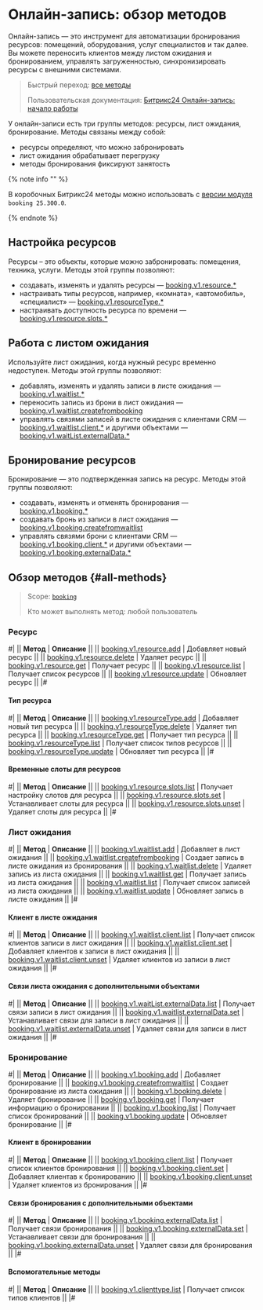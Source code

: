 # Онлайн-запись: обзор методов

Онлайн-запись — это инструмент для автоматизации бронирования ресурсов: помещений, оборудования, услуг специалистов и так далее. Вы можете переносить клиентов между листом ожидания и бронированием, управлять загруженностью, синхронизировать ресурсы с внешними системами.

> Быстрый переход: [все методы](#all-methods) 
> 
> Пользовательская документация: [Битрикс24 Онлайн-запись: начало работы](https://helpdesk.bitrix24.ru/open/23712054/)

У онлайн-записи есть три группы методов: ресурсы, лист ожидания, бронирование. Методы связаны между собой:

- ресурсы определяют, что можно забронировать
- лист ожидания обрабатывает перегрузку
- методы бронирования фиксируют занятость

{% note info "" %}

В коробочных Битрикс24 методы можно использовать с [версии модуля](../../settings/cloud-and-on-premise/on-premise/versions.md) `booking 25.300.0`.

{% endnote %}

## Настройка ресурсов

Ресурсы – это объекты, которые можно забронировать: помещения, техника, услуги. Методы этой группы позволяют:

- создавать, изменять и удалять ресурсы — [booking.v1.resource.*](./resource/index.md)
- настраивать типы ресурсов, например, «комната», «автомобиль», «специалист» — [booking.v1.resourceType.*](./resource/resource-type/index.md)
- настраивать доступность ресурса по времени — [booking.v1.resource.slots.*](./resource/slots/index.md)

## Работа с листом ожидания

Используйте лист ожидания, когда нужный ресурс временно недоступен. Методы этой группы позволяют:

- добавлять, изменять и удалять записи  в листе ожидания — [booking.v1.waitlist.*](./waitlist/index.md)
- переносить запись из брони в лист ожидания — [booking.v1.waitlist.createfrombooking](./waitlist/booking-v1-waitlist-createfrombooking.md)
- управлять связями записей в листе ожидания с клиентами CRM — [booking.v1.waitlist.client.*](./waitlist/client/index.md) и другими объектами — [booking.v1.waitList.externalData.*](./waitlist/external-data/index.md)

## Бронирование ресурсов

Бронирование — это подтвержденная запись на ресурс. Методы этой группы позволяют:

- создавать, изменять и отменять бронирования — [booking.v1.booking.*](./booking/index.md)
- создавать бронь из записи в лист ожидания — [booking.v1.booking.createfromwaitlist](./booking/booking-v1-booking-createfromwaitlist.md)
- управлять связями брони с клиентами CRM — [booking.v1.booking.client.*](./booking/client/index.md) и другими объектами — [booking.v1.booking.externalData.*](./booking/external-data/index.md)

## Обзор методов {#all-methods}

> Scope: [`booking`](../scopes/permissions.md)
>
> Кто может выполнять метод: любой пользователь

### Ресурс

#|
|| **Метод** | **Описание** ||
|| [booking.v1.resource.add](./resource/booking-v1-resource-add.md) | Добавляет новый ресурс ||
|| [booking.v1.resource.delete](./resource/booking-v1-resource-delete.md) | Удаляет ресурс ||
|| [booking.v1.resource.get](./resource/booking-v1-resource-get.md) | Получает ресурс ||
|| [booking.v1.resource.list](./resource/booking-v1-resource-list.md) | Получает список ресурсов ||
|| [booking.v1.resource.update](./resource/booking-v1-resource-update.md) | Обновляет ресурс ||
|#

#### Тип ресурса

#|
|| **Метод** | **Описание** ||
|| [booking.v1.resourceType.add](./resource/resource-type/booking-v1-resourcetype-add.md) | Добавляет новый тип ресурса ||
|| [booking.v1.resourceType.delete](./resource/resource-type/booking-v1-resourcetype-delete.md) | Удаляет тип ресурса ||
|| [booking.v1.resourceType.get](./resource/resource-type/booking-v1-resourcetype-get.md) | Получает тип ресурса ||
|| [booking.v1.resourceType.list](./resource/resource-type/booking-v1-resourcetype-list.md) | Получает список типов ресурсов ||
|| [booking.v1.resourceType.update](./resource/resource-type/booking-v1-resourcetype-update.md) | Обновляет тип ресурса ||
|#

#### Временные слоты для ресурсов

#|
|| **Метод** | **Описание** ||
|| [booking.v1.resource.slots.list](./resource/slots/booking-v1-resource-slots-list.md) | Получает настройку слотов для ресурса ||
|| [booking.v1.resource.slots.set](./resource/slots/booking-v1-resource-slots-set.md) | Устанавливает слоты для ресурса ||
|| [booking.v1.resource.slots.unset](./resource/slots/booking-v1-resource-slots-unset.md) | Удаляет слоты для ресурса ||
|#

### Лист ожидания

#|
|| **Метод** | **Описание** ||
|| [booking.v1.waitlist.add](./waitlist/booking-v1-waitlist-add.md) | Добавляет в лист ожидания ||
|| [booking.v1.waitlist.createfrombooking](./waitlist/booking-v1-waitlist-createfrombooking.md) | Создает запись в листе ожидания из бронирования ||
|| [booking.v1.waitlist.delete](./waitlist/booking-v1-waitlist-delete.md) | Удаляет запись из листа ожидания ||
|| [booking.v1.waitlist.get](./waitlist/booking-v1-waitlist-get.md) | Получает запись из листа ожидания ||
|| [booking.v1.waitlist.list](./waitlist/booking-v1-waitlist-list.md) | Получает список записей из листа ожидания ||
|| [booking.v1.waitlist.update](./waitlist/booking-v1-waitlist-update.md) | Обновляет запись в листе ожидания ||
|#

#### Клиент в листе ожидания

#|
|| **Метод** | **Описание** ||
|| [booking.v1.waitlist.client.list](./waitlist/client/booking-v1-waitlist-client-list.md) | Получает список клиентов записи в лист ожидания ||
|| [booking.v1.waitlist.client.set](./waitlist/client/booking-v1-waitlist-client-set.md) | Добавляет клиентов к записи в лист ожидания ||
|| [booking.v1.waitlist.client.unset](./waitlist/client/booking-v1-waitlist-client-unset.md) | Удаляет клиентов из записи в лист ожидания ||
|#

#### Связи листа ожидания с дополнительными объектами

#|
|| **Метод** | **Описание** ||
|| [booking.v1.waitList.externalData.list](./waitlist/external-data/booking-v1-waitlist-externaldata-list.md) | Получает связи записи в лист ожидания ||
|| [booking.v1.waitlist.externalData.set](./waitlist/external-data/booking-v1-waitlist-externaldata-set.md) | Устанавливает связи для записи в лист ожидания ||
|| [booking.v1.waitlist.externalData.unset](./waitlist/external-data/booking-v1-waitlist-externaldata-unset.md) | Удаляет связи для записи в лист ожидания ||
|#

### Бронирование

#|
|| **Метод** | **Описание** ||
|| [booking.v1.booking.add](./booking/booking-v1-booking-add.md) | Добавляет бронирование ||
|| [booking.v1.booking.createfromwaitlist](./booking/booking-v1-booking-createfromwaitlist.md) | Создает бронирование из листа ожидания ||
|| [booking.v1.booking.delete](./booking/booking-v1-booking-delete.md) | Удаляет бронирование ||
|| [booking.v1.booking.get](./booking/booking-v1-booking-get.md) | Получает информацию о бронировании ||
|| [booking.v1.booking.list](./booking/booking-v1-booking-list.md) | Получает список бронирований ||
|| [booking.v1.booking.update](./booking/booking-v1-booking-update.md) | Обновляет бронирование ||
|#

#### Клиент в бронировании

#|
|| **Метод** | **Описание** ||
|| [booking.v1.booking.client.list](./booking/client/booking-v1-booking-client-list.md) | Получает список клиентов бронирования ||
|| [booking.v1.booking.client.set](./booking/client/booking-v1-booking-client-set.md) | Добавляет клиентав к бронированию ||
|| [booking.v1.booking.client.unset](./booking/client/booking-v1-booking-client-unset.md) | Удаляет клиентов из бронирования ||
|#

#### Связи бронирования с дополнительными объектами

#|
|| **Метод** | **Описание** ||
|| [booking.v1.booking.externalData.list](./booking/external-data/booking-v1-booking-externaldata-list.md) | Получает связи бронирования ||
|| [booking.v1.booking.externalData.set](./booking/external-data/booking-v1-booking-externaldata-set.md) | Устанавливает связи для бронирования ||
|| [booking.v1.booking.externalData.unset](./booking/external-data/booking-v1-booking-externaldata-unset.md) | Удаляет связи для бронирования ||
|#

#### Вспомогательные методы

#|
|| **Метод** | **Описание** ||
|| [booking.v1.clienttype.list](./booking-v1-clienttype-list.md) | Получает список типов клиентов ||
|#
